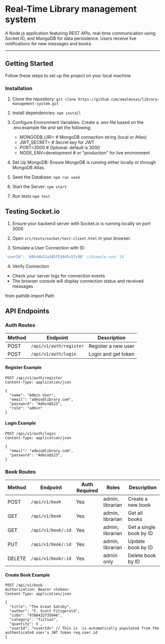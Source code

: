 # Real-Time Library management system

A Node.js application featuring REST APIs, real-time communication using Socket.IO, and MongoDB for data persistence. Users receive live notifications for new messages and books.

---

## Getting Started

Follow these steps to set up the project on your local machine.

### Installation

1. Clone the repository:
   `git clone https://github.com/amalmosai/library-management-system.git`

2. Install dependencies:
   `npm install`

3. Configure Environment Variables:
   Create a .env file based on the .env.example file and set the following:

    - MONGODB_URI=<your-mongodb-uri> # MongoDB connection string (local or Atlas)
    - JWT_SECRET=<your-jwt-secret> # Secret key for JWT
    - PORT=3000 # Optional: default is 3000
    - NODE_ENV=development # or "production" for live environment

4. Set Up MongoDB:
   Ensure MongoDB is running either locally or through MongoDB Atlas.

5. Seed the Database:
   `npm run seed`

6. Start the Server:
   `npm start`

7. Run tests
   `npm test`

## Testing Socket.io

1. Ensure your backend server with Socket.io is running locally on port 3000

2. Open `src/tests/socket/test-client.html` in your browser.

3. Simulate a User Connection with ID:

```js
'userId': '68544b21a385f53443c57c98' //Example user Id
```

4. Verify Connection

- Check your server logs for connection events
- The browser console will display connection status and received messages

from pathlib import Path

## API Endpoints

### Auth Routes

| Method | Endpoint                | Description         |
| ------ | ----------------------- | ------------------- |
| POST   | `/api/v1/auth/register` | Register a new user |
| POST   | `/api/v1/auth/login`    | Login and get token |

#### Register Example

```http
POST /api/v1/auth/register
Content-Type: application/json

{
  "name": "Admin User",
  "email": "admin@library.com",
  "password": "Admin@123",
  "role": "admin"
}
```

#### Login Example

```http
POST /api/v1/auth/login
Content-Type: application/json

{
  "email": "admin@library.com",
  "password": "Admin@123",
}
```

### Book Routes

| Method | Endpoint           | Auth Required | Roles            | Description             |
| ------ | ------------------ | ------------- | ---------------- | ----------------------- |
| POST   | `/api/v1/book`     | Yes           | admin, librarian | Create a new book       |
| GET    | `/api/v1/book`     | Yes           | admin, librarian | Get all books           |
| GET    | `/api/v1/book/:id` | Yes           | admin, librarian | Get a single book by ID |
| PUT    | `/api/v1/book/:id` | Yes           | admin, librarian | Update book by ID       |
| DELETE | `/api/v1/book/:id` | Yes           | admin only       | Delete book by ID       |

#### Create Book Example

```http
POST /api/v1/book
Authorization: Bearer <token>
Content-Type: application/json

{
  "title": "The Great Gatsby",
  "author": "F. Scott Fitzgerald",
  "isbn": "9780432735946",
  "category": "fiction",
  "quantity": 5 ,
  "userId": "<userId>" // This is  is automatically populated from the authenticated user's JWT token req.user.id
}

```
